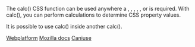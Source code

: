 The calc() CSS function can be used anywhere a <length>, <frequency>, <angle>, <time>, <number>, or <integer> is required. With calc(), you can perform calculations to determine CSS property values.

It is possible to use calc() inside another calc().

[Webplatform](docs.webplatform.org/wiki/css/functions/calc)
[Mozilla docs](https://developer.mozilla.org/en-US/docs/Web/CSS/calc)
[Caniuse](http://caniuse.com/#feat=calc)